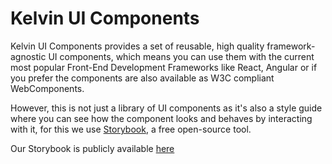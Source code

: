 # Kelvin UI Components

Kelvin UI Components provides a set of reusable, high quality framework-agnostic UI components, which means you can use them with the current most popular Front-End Development Frameworks like React, Angular or if you prefer the components are also available as W3C compliant WebComponents.

However, this is not just a library of UI components as it's also a style guide where you can see how the component looks and behaves by interacting with it, for this we use [Storybook](https://storybook.js.org/), a free open-source tool.

Our Storybook is publicly available [here]()